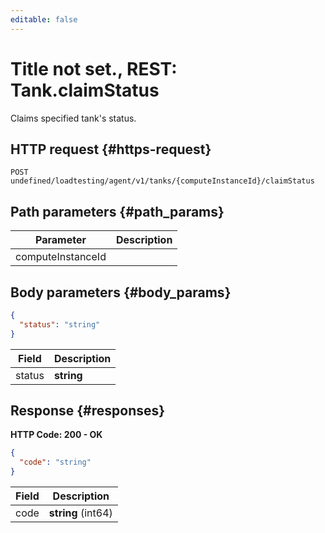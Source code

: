 ```yaml
---
editable: false
---
```


# Title not set., REST: Tank.claimStatus
Claims specified tank's status.
 

 
## HTTP request {#https-request}
```
POST undefined/loadtesting/agent/v1/tanks/{computeInstanceId}/claimStatus
```
 
## Path parameters {#path_params}
 
Parameter | Description
--- | ---
computeInstanceId | 
 
## Body parameters {#body_params}
 
```json 
{
  "status": "string"
}
```

 
Field | Description
--- | ---
status | **string**
 
## Response {#responses}
**HTTP Code: 200 - OK**

```json 
{
  "code": "string"
}
```

 
Field | Description
--- | ---
code | **string** (int64)